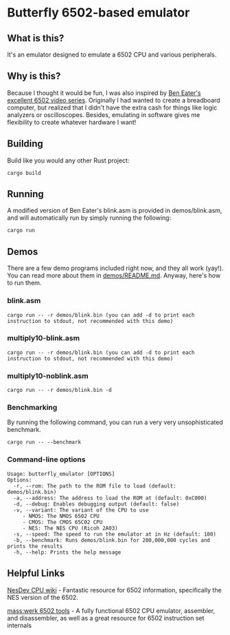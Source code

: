 # Butterfly 6502-based emulator
## What is this?
It's an emulator designed to emulate a 6502 CPU and various peripherals.
## Why is this?
Because I thought it would be fun, I was also inspired by [Ben Eater's excellent 6502 video series](https://eater.net/6502). Originally I had wanted to create a breadboard computer, but realized that I didn't have the extra cash for things like logic analyzers or oscilloscopes. Besides, emulating in software gives me flexibility to create whatever hardware I want!
## Building
Build like you would any other Rust project:

    cargo build

## Running
A modified version of Ben Eater's blink.asm is provided in demos/blink.asm, and will automatically run by simply running the following:

    cargo run

## Demos
There are a few demo programs included right now, and they all work (yay!). You can read more about them in [demos/README.md](https://github.com/drewwalton19216801/butterfly_emulator/blob/dev/demos/README.md). Anyway, here's how to run them.

### blink.asm

    cargo run -- -r demos/blink.bin (you can add -d to print each instruction to stdout, not recommended with this demo)

### multiply10-blink.asm

    cargo run -- -r demos/blink.bin (you can add -d to print each instruction to stdout, not recommended with this demo)    

### multiply10-noblink.asm

    cargo run -- -r demos/blink.bin -d

### Benchmarking
By running the following command, you can run a very very unsophisticated benchmark.

    cargo run -- --benchmark
### Command-line options

    Usage: butterfly_emulator [OPTIONS]
    Options:
      -r, --rom: The path to the ROM file to load (default: demos/blink.bin)
      -a, --address: The address to load the ROM at (default: 0xC000)
      -d, --debug: Enables debugging output (default: false)
      -v, --variant: The variant of the CPU to use
         - NMOS: The NMOS 6502 CPU
         - CMOS: The CMOS 65C02 CPU
         - NES: The NES CPU (Ricoh 2A03)
      -s, --speed: The speed to run the emulator at in Hz (default: 100)
      -b, --benchmark: Runs demos/blink.bin for 200,000,000 cycles and prints the results
      -h, --help: Prints the help message

## Helpful Links
[NesDev CPU wiki](https://www.nesdev.org/wiki/CPU) - Fantastic resource for 6502 information, specifically the NES version of the 6502.

[mass:werk 6502 tools](https://www.masswerk.at/6502/) - A fully functional 6502 CPU emulator, assembler, and disassembler, as well as a great resource for 6502 instruction set internals